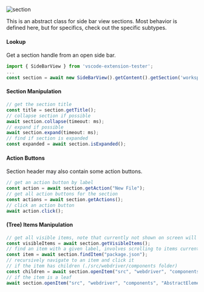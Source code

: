 ![section](https://user-images.githubusercontent.com/4181232/56656305-76c08700-6695-11e9-8630-e878ff478201.png)

This is an abstract class for side bar view sections. Most behavior is defined here, but for specifics, check out the specific subtypes.

#### Lookup

Get a section handle from an open side bar.

```typescript
import { SideBarView } from 'vscode-extension-tester';
...
const section = await new SideBarView().getContent().getSection('workspace');
```

#### Section Manipulation

```typescript
// get the section title
const title = section.getTitle();
// collapse section if possible
await section.collapse(timeout: ms);
// expand if possible
await section.expand(timeout: ms);
// find if section is expanded
const expanded = await section.isExpanded();
```

#### Action Buttons

Section header may also contain some action buttons.

```typescript
// get an action button by label
const action = await section.getAction("New File");
// get all action buttons for the section
const actions = await section.getActions();
// click an action button
await action.click();
```

#### (Tree) Items Manipulation

```typescript
// get all visible items, note that currently not shown on screen will not be retrieved
const visibleItems = await section.getVisibleItems();
// find an item with a given label, involves scrolling to items currently not showing
const item = await section.findItem("package.json");
// recursively navigate to an item and click it
// if the item has children (./src/webdriver/components folder)
const children = await section.openItem("src", "webdriver", "components");
// if the item is a leaf
await section.openItem("src", "webdriver", "components", "AbstractElement.ts");
```
